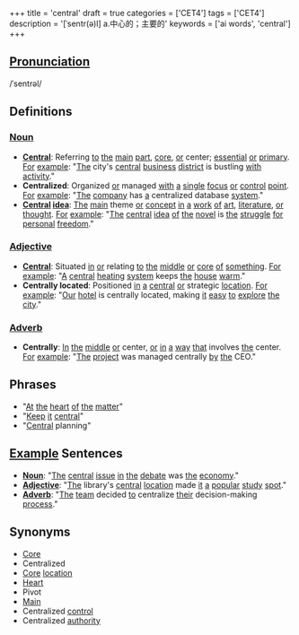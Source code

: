 +++
title = 'central'
draft = true
categories = ['CET4']
tags = ['CET4']
description = '[ˈsentr(ə)l] a.中心的；主要的'
keywords = ['ai words', 'central']
+++

## [Pronunciation](/post/pronunciation/)
/ˈsentrəl/

## Definitions
### [Noun](/post/noun/)
- **[Central](/post/central/)**: Referring [to](/post/to/) [the](/post/the/) [main](/post/main/) [part](/post/part/), [core](/post/core/), [or](/post/or/) center; [essential](/post/essential/) [or](/post/or/) [primary](/post/primary/). [For](/post/for/) [example](/post/example/): "[The](/post/the/) city's [central](/post/central/) [business](/post/business/) [district](/post/district/) is bustling [with](/post/with/) [activity](/post/activity/)."
- **Centralized**: Organized [or](/post/or/) managed [with](/post/with/) [a](/post/a/) [single](/post/single/) [focus](/post/focus/) [or](/post/or/) [control](/post/control/) [point](/post/point/). [For](/post/for/) [example](/post/example/): "[The](/post/the/) [company](/post/company/) has [a](/post/a/) centralized database [system](/post/system/)."
- **[Central](/post/central/) [idea](/post/idea/)**: [The](/post/the/) [main](/post/main/) theme [or](/post/or/) [concept](/post/concept/) [in](/post/in/) [a](/post/a/) [work](/post/work/) [of](/post/of/) [art](/post/art/), [literature](/post/literature/), [or](/post/or/) [thought](/post/thought/). [For](/post/for/) [example](/post/example/): "[The](/post/the/) [central](/post/central/) [idea](/post/idea/) [of](/post/of/) [the](/post/the/) [novel](/post/novel/) is [the](/post/the/) [struggle](/post/struggle/) [for](/post/for/) [personal](/post/personal/) [freedom](/post/freedom/)."

### [Adjective](/post/adjective/)
- **[Central](/post/central/)**: Situated [in](/post/in/) [or](/post/or/) relating [to](/post/to/) [the](/post/the/) [middle](/post/middle/) [or](/post/or/) [core](/post/core/) [of](/post/of/) [something](/post/something/). [For](/post/for/) [example](/post/example/): "[A](/post/a/) [central](/post/central/) [heating](/post/heating/) [system](/post/system/) keeps [the](/post/the/) [house](/post/house/) [warm](/post/warm/)."
- **Centrally located**: Positioned [in](/post/in/) [a](/post/a/) [central](/post/central/) [or](/post/or/) strategic [location](/post/location/). [For](/post/for/) [example](/post/example/): "[Our](/post/our/) [hotel](/post/hotel/) is centrally located, making [it](/post/it/) [easy](/post/easy/) [to](/post/to/) [explore](/post/explore/) [the](/post/the/) [city](/post/city/)."

### [Adverb](/post/adverb/)
- **Centrally**: [In](/post/in/) [the](/post/the/) [middle](/post/middle/) [or](/post/or/) center, [or](/post/or/) [in](/post/in/) [a](/post/a/) [way](/post/way/) [that](/post/that/) involves [the](/post/the/) center. [For](/post/for/) [example](/post/example/): "[The](/post/the/) [project](/post/project/) was managed centrally [by](/post/by/) [the](/post/the/) CEO."

## Phrases
- "[At](/post/at/) [the](/post/the/) [heart](/post/heart/) [of](/post/of/) [the](/post/the/) [matter](/post/matter/)"
- "[Keep](/post/keep/) [it](/post/it/) [central](/post/central/)"
- "[Central](/post/central/) planning"

## [Example](/post/example/) Sentences
- **[Noun](/post/noun/)**: "[The](/post/the/) [central](/post/central/) [issue](/post/issue/) [in](/post/in/) [the](/post/the/) [debate](/post/debate/) was [the](/post/the/) [economy](/post/economy/)."
- **[Adjective](/post/adjective/)**: "[The](/post/the/) library's [central](/post/central/) [location](/post/location/) made [it](/post/it/) [a](/post/a/) [popular](/post/popular/) [study](/post/study/) [spot](/post/spot/)."
- **[Adverb](/post/adverb/)**: "[The](/post/the/) [team](/post/team/) decided [to](/post/to/) centralize [their](/post/their/) decision-making [process](/post/process/)."

## Synonyms
- [Core](/post/core/)
- Centralized
- [Core](/post/core/) [location](/post/location/)
- [Heart](/post/heart/)
- Pivot
- [Main](/post/main/)
- Centralized [control](/post/control/)
- Centralized [authority](/post/authority/)
